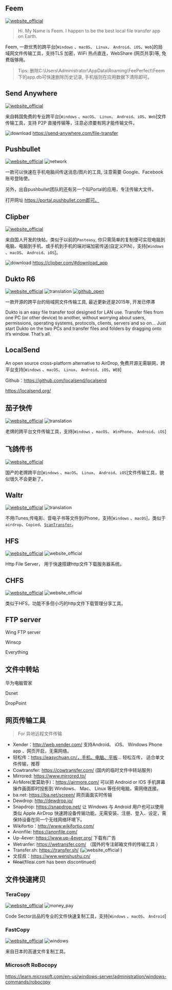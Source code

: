 
## Feem
[![website_official](https://gitbook07.oss-cn-hangzhou.aliyuncs.com/website_official.svg)](https://www.feem.io/) 

> Hi. My Name is Feem.
I happen to be the best local file transfer app on Earth.

Feem, 一款优秀的跨平台[`Windows` 、`macOS`、 `Linux`、 `Android`、`iOS`、`Web`]的局域网文件传输工具，支持TLS 加密，WiFi 热点直连，WebShare (网页共享)等, 免费版够用。

> Tips: 删除C:\Users\Administrator\AppData\Roaming\FeePerfect\Feem下的app.db可快速删除历史记录, 手机版则在应用数据下清除即可。

## Send Anywhere
[![website_official](https://gitbook07.oss-cn-hangzhou.aliyuncs.com/website_official.svg)](https://send-anywhere.com) 

来自韩国免费的专业跨平台[`Windows` 、`macOS`、 `Linux`、 `Android`、`iOS`、`Web`]文件传输工具，支持 P2P 直接传输等，注意必须要有网才能传输文件。

![download](https://gitbook07.oss-cn-hangzhou.aliyuncs.com/download.svg)  https://send-anywhere.com/file-transfer

## Pushbullet
[![website_official](https://gitbook07.oss-cn-hangzhou.aliyuncs.com/website_official.svg)](https://www.autohotkey.com/) ![network](https://gitbook07.oss-cn-hangzhou.aliyuncs.com/network.svg)

一款可以快速在手机电脑间传送消息/图片的工具, 注意需要 Google、Facebook 账号登陆使。

另外，出自pushbullet团队的还有另一个叫Portal的应用，专注传输大文件。

打开网址 https://portal.pushbullet.com即可。

## Clipber
[![website_official](https://gitbook07.oss-cn-hangzhou.aliyuncs.com/website_official.svg)](http://clipber.com)

来自国人开发的快帖，类似于以前的`Pasteasy`, 你只需简单的复制便可实现电脑到电脑、电脑到手机、或手机到手机的端对端加密传送(自定义PIN)，支持[`Windows` 、`macOS`、 `Android`、`iOS`]。

![download](https://gitbook07.oss-cn-hangzhou.aliyuncs.com/download.svg) https://clipber.com/#download_app

## Dukto R6
[![website_official](https://gitbook07.oss-cn-hangzhou.aliyuncs.com/website_official.svg)](https://www.msec.it/blog/dukto/) ![translation](https://gitbook07.oss-cn-hangzhou.aliyuncs.com/translation.svg) [![github_open](https://gitbook07.oss-cn-hangzhou.aliyuncs.com/github_open.svg)](https://sourceforge.net/projects/dukto/)

一款开源的跨平台的局域网文件传输工具, 最近更新还是2015年, 开发已停滞

Dukto is an easy file transfer tool designed for LAN use. Transfer files from one PC (or other device) to another, without worrying about users, permissions, operating systems, protocols, clients, servers and so on… Just start Dukto on the two PCs and transfer files and folders by dragging onto it’s window. That’s all.

## LocalSend

An open source cross-platform alternative to AirDrop, 免费开源无需联网，跨平台支持[`Windows` 、`macOS`、 `Linux`、 `Android`、`iOS`、`WEB`]

Github：https://github.com/localsend/localsend

https://localsend.org/

## 茄子快传
[![website_official](https://gitbook07.oss-cn-hangzhou.aliyuncs.com/website_official.svg)](https://www.ushareit.com/) ![translation](https://gitbook07.oss-cn-hangzhou.aliyuncs.com/translation.svg)

老牌的跨平台文件传输工具，支持[`Windows` 、`macOS`、 `WinPhone`、 `Android`、`iOS`]

## 飞鸽传书
[![website_official](https://gitbook07.oss-cn-hangzhou.aliyuncs.com/website_official.svg)](http://www.ipmsg.org.cn/)

国产的老牌跨平台[`Windows` 、`macOS`、 `Linux`、 `Android`、`iOS`]文件传输工具，貌似很久不会更新了。

## Waltr
[![website_official](https://gitbook07.oss-cn-hangzhou.aliyuncs.com/website_official.svg)](http://softorino.com/waltr/) ![translation](https://gitbook07.oss-cn-hangzhou.aliyuncs.com/translation.svg)

不用iTunes,传电影、音电子书等文件到iPhone，支持[`Windows` 、`macOS`]，类似于`airdrop`、`Copied`、[`ScanTransfer`](https://scantransfer.net/)。

## HFS
[![website_official](https://gitbook07.oss-cn-hangzhou.aliyuncs.com/website_official.svg)](https://www.rejetto.com/hfs/) ![website_official](https://gitbook07.oss-cn-hangzhou.aliyuncs.com/CMD.svg)

Http File Server， 用于快速搭建http文件下载服务器系统。

## CHFS
[![website_official](https://gitbook07.oss-cn-hangzhou.aliyuncs.com/website_official.svg)](http://iscute.cn/chfs) ![website_official](https://gitbook07.oss-cn-hangzhou.aliyuncs.com/CMD.svg)

类似于HFS，功能不多但小巧的http文件下载管理分享工具。

## FTP server

Wing FTP server

Winscp

Everything

## 文件中转站

华为电脑管家

Dsnet

DropPoint

## 网页传输工具

> For 异地远程文件传输

- Xender：http://web.xender.com/ 支持Android、 iOS、 Windows Phone app 、网页开启，无需网络。
- 轻松传：https://easychuan.cn/，手机、电脑、平板... 轻松互传， 适合单文件传输，推荐
- Cowtransfer: https://cowtransfer.com/ (国内的临时文件中转站服务)
- Mirrored: https://www.mirrored.to/
- AirMore(爱莫助手)：https://airmore.com/ 可以把 Android or IOS 手机屏幕操作画面即时投影到 Windows、 Mac、 Linux 等任何电脑，需网络连接。
- ba.net: https://ba.net/screen/ 网页画面实时传输
- Dewdrop:  http://dewdrop.io/ 
-  Snapdrop: https://snapdrop.net/  让 Windows 与 Android 用户也可以使用类似 Apple AirDrop 快速跨设备传输功能。无需安装、注册、登入、设定，需保持设备在同一个无线网络环境下。
- Wikifortio：http://www.wikifortio.com/
- Anonfile: https://anonfile.com/
- Up-4ever: https://www.up-4ever.org/ 下载有广告
- Wetranfer: https://wetransfer.com/ （国外的专注邮箱文件的传输工具 ）
- Transfer.sh: https://transfer.sh/ (![website_official](https://gitbook07.oss-cn-hangzhou.aliyuncs.com/CMD.svg) )
- 文叔叔：https://www.wenshushu.cn/
- ~~fileai~~(fileai.com has been discontinued)

## 文件快速拷贝

### TeraCopy
[![website_official](https://gitbook07.oss-cn-hangzhou.aliyuncs.com/website_official.svg)](http://codesector.com/teracopy) ![money_pay](https://gitbook07.oss-cn-hangzhou.aliyuncs.com/money_pay.svg)

Code Sector出品的专业的文件快速复制工具，支持[`Windows` 、`macOS`、 `Android`]

### FastCopy

[![website_official](https://gitbook07.oss-cn-hangzhou.aliyuncs.com/website_official.svg)](https://ipmsg.org/tools/fastcopy.html.en) ![windows](https://gitbook07.oss-cn-hangzhou.aliyuncs.com/windows.svg)

来自日本的高速文件复制工具。

### Microsoft RoBocopy

https://learn.microsoft.com/en-us/windows-server/administration/windows-commands/robocopy

